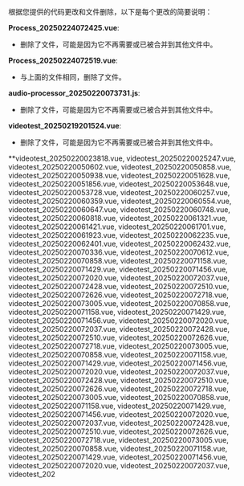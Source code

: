 根据您提供的代码更改和文件删除，以下是每个更改的简要说明：

**Process_20250224072425.vue**:
* 删除了文件，可能是因为它不再需要或已被合并到其他文件中。

**Process_20250224072519.vue**:
* 与上面的文件相同，删除了文件。

**audio-processor_20250220073731.js**:
* 删除了文件，可能是因为它不再需要或已被合并到其他文件中。

**videotest_20250219201524.vue**:
* 删除了文件，可能是因为它不再需要或已被合并到其他文件中。

**videotest_20250220023818.vue, videotest_20250220025247.vue, videotest_20250220050602.vue, videotest_20250220050858.vue, videotest_20250220050938.vue, videotest_20250220051628.vue, videotest_20250220051856.vue, videotest_20250220053648.vue, videotest_20250220053728.vue, videotest_20250220060257.vue, videotest_20250220060359.vue, videotest_20250220060554.vue, videotest_20250220060647.vue, videotest_20250220060748.vue, videotest_20250220060818.vue, videotest_20250220061321.vue, videotest_20250220061421.vue, videotest_20250220061701.vue, videotest_20250220061923.vue, videotest_20250220062235.vue, videotest_20250220062401.vue, videotest_20250220062432.vue, videotest_20250220070336.vue, videotest_20250220070612.vue, videotest_20250220070858.vue, videotest_20250220071158.vue, videotest_20250220071429.vue, videotest_20250220071456.vue, videotest_20250220072020.vue, videotest_20250220072037.vue, videotest_20250220072428.vue, videotest_20250220072510.vue, videotest_20250220072626.vue, videotest_20250220072718.vue, videotest_20250220073005.vue, videotest_20250220070858.vue, videotest_20250220071158.vue, videotest_20250220071429.vue, videotest_20250220071456.vue, videotest_20250220072020.vue, videotest_20250220072037.vue, videotest_20250220072428.vue, videotest_20250220072510.vue, videotest_20250220072626.vue, videotest_20250220072718.vue, videotest_20250220073005.vue, videotest_20250220070858.vue, videotest_20250220071158.vue, videotest_20250220071429.vue, videotest_20250220071456.vue, videotest_20250220072020.vue, videotest_20250220072037.vue, videotest_20250220072428.vue, videotest_20250220072510.vue, videotest_20250220072626.vue, videotest_20250220072718.vue, videotest_20250220073005.vue, videotest_20250220070858.vue, videotest_20250220071158.vue, videotest_20250220071429.vue, videotest_20250220071456.vue, videotest_20250220072020.vue, videotest_20250220072037.vue, videotest_20250220072428.vue, videotest_20250220072510.vue, videotest_20250220072626.vue, videotest_20250220072718.vue, videotest_20250220073005.vue, videotest_20250220070858.vue, videotest_20250220071158.vue, videotest_20250220071429.vue, videotest_20250220071456.vue, videotest_20250220072020.vue, videotest_20250220072037.vue, videotest_202